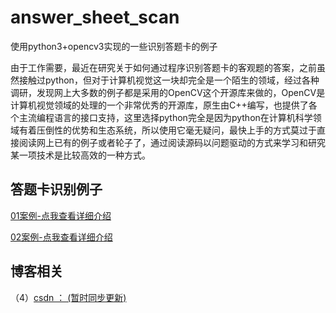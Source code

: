 # answer_sheet_scan
使用python3+opencv3实现的一些识别答题卡的例子

由于工作需要，最近在研究关于如何通过程序识别答题卡的客观题的答案，之前虽然接触过python，但对于计算机视觉这一块却完全是一个陌生的领域，经过各种调研，发现网上大多数的例子都是采用的OpenCV这个开源库来做的，OpenCV是计算机视觉领域的处理的一个非常优秀的开源库，原生由C++编写，也提供了各个主流编程语言的接口支持，这里选择python完全是因为python在计算机科学领域有着压倒性的优势和生态系统，所以使用它毫无疑问，最快上手的方式莫过于直接阅读网上已有的例子或者轮子了，通过阅读源码以问题驱动的方式来学习和研究某一项技术是比较高效的一种方式。

##  答题卡识别例子

[01案例-点我查看详细介绍](https://github.com/qindongliang/answer_sheet_scan/blob/master/readmes/example01.md)

[02案例-点我查看详细介绍](https://github.com/qindongliang/answer_sheet_scan/blob/master/readmes/example02.md)





## 博客相关


（4）[csdn ： (暂时同步更新)](https://blog.csdn.net/u010454030)



